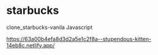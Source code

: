 # starbucks
clone_starbucks-vanila Javascript 

https://63a00b4efa8d3d2a5e1c2f8a--stupendous-kitten-14eb8c.netlify.app/
